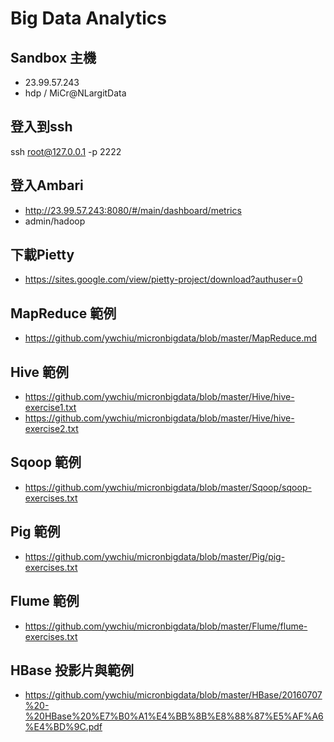 # Big Data Analytics

## Sandbox 主機
- 23.99.57.243
- hdp / MiCr@NLargitData

## 登入到ssh
ssh root@127.0.0.1 -p 2222

## 登入Ambari
- http://23.99.57.243:8080/#/main/dashboard/metrics
- admin/hadoop


## 下載Pietty
- https://sites.google.com/view/pietty-project/download?authuser=0

## MapReduce 範例
- https://github.com/ywchiu/micronbigdata/blob/master/MapReduce.md

## Hive 範例
- https://github.com/ywchiu/micronbigdata/blob/master/Hive/hive-exercise1.txt
- https://github.com/ywchiu/micronbigdata/blob/master/Hive/hive-exercise2.txt

## Sqoop 範例
- https://github.com/ywchiu/micronbigdata/blob/master/Sqoop/sqoop-exercises.txt

## Pig 範例
- https://github.com/ywchiu/micronbigdata/blob/master/Pig/pig-exercises.txt

## Flume 範例
- https://github.com/ywchiu/micronbigdata/blob/master/Flume/flume-exercises.txt

## HBase 投影片與範例
- https://github.com/ywchiu/micronbigdata/blob/master/HBase/20160707%20-%20HBase%20%E7%B0%A1%E4%BB%8B%E8%88%87%E5%AF%A6%E4%BD%9C.pdf
